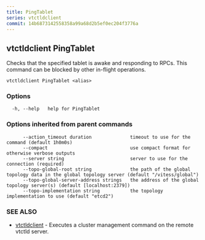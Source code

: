 ```yaml
---
title: PingTablet
series: vtctldclient
commit: 14b6873142558358a99a68d2b5ef0ec204f3776a
---
```

## vtctldclient PingTablet

Checks that the specified tablet is awake and responding to RPCs. This command can be blocked by other in-flight operations.

```
vtctldclient PingTablet <alias>
```

### Options

```
  -h, --help   help for PingTablet
```

### Options inherited from parent commands

```
      --action_timeout duration              timeout to use for the command (default 1h0m0s)
      --compact                              use compact format for otherwise verbose outputs
      --server string                        server to use for the connection (required)
      --topo-global-root string              the path of the global topology data in the global topology server (default "/vitess/global")
      --topo-global-server-address strings   the address of the global topology server(s) (default [localhost:2379])
      --topo-implementation string           the topology implementation to use (default "etcd2")
```

### SEE ALSO

* [vtctldclient](../)	 - Executes a cluster management command on the remote vtctld server.

